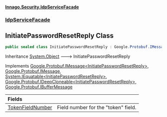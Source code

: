 #### [Innago\.Security\.IdpServiceFacade](../../index.md 'index')
### [IdpServiceFacade](../index.md 'IdpServiceFacade')

## InitiatePasswordResetReply Class

```csharp
public sealed class InitiatePasswordResetReply : Google.Protobuf.IMessage<IdpServiceFacade.InitiatePasswordResetReply>, Google.Protobuf.IMessage, System.IEquatable<IdpServiceFacade.InitiatePasswordResetReply>, Google.Protobuf.IDeepCloneable<IdpServiceFacade.InitiatePasswordResetReply>, Google.Protobuf.IBufferMessage
```

Inheritance [System\.Object](https://learn.microsoft.com/en-us/dotnet/api/system.object 'System\.Object') &#129106; InitiatePasswordResetReply

Implements [Google\.Protobuf\.IMessage&lt;](https://learn.microsoft.com/en-us/dotnet/api/google.protobuf.imessage-1 'Google\.Protobuf\.IMessage\`1')[InitiatePasswordResetReply](index.md 'IdpServiceFacade\.InitiatePasswordResetReply')[&gt;](https://learn.microsoft.com/en-us/dotnet/api/google.protobuf.imessage-1 'Google\.Protobuf\.IMessage\`1'), [Google\.Protobuf\.IMessage](https://learn.microsoft.com/en-us/dotnet/api/google.protobuf.imessage 'Google\.Protobuf\.IMessage'), [System\.IEquatable&lt;](https://learn.microsoft.com/en-us/dotnet/api/system.iequatable-1 'System\.IEquatable\`1')[InitiatePasswordResetReply](index.md 'IdpServiceFacade\.InitiatePasswordResetReply')[&gt;](https://learn.microsoft.com/en-us/dotnet/api/system.iequatable-1 'System\.IEquatable\`1'), [Google\.Protobuf\.IDeepCloneable&lt;](https://learn.microsoft.com/en-us/dotnet/api/google.protobuf.ideepcloneable-1 'Google\.Protobuf\.IDeepCloneable\`1')[InitiatePasswordResetReply](index.md 'IdpServiceFacade\.InitiatePasswordResetReply')[&gt;](https://learn.microsoft.com/en-us/dotnet/api/google.protobuf.ideepcloneable-1 'Google\.Protobuf\.IDeepCloneable\`1'), [Google\.Protobuf\.IBufferMessage](https://learn.microsoft.com/en-us/dotnet/api/google.protobuf.ibuffermessage 'Google\.Protobuf\.IBufferMessage')

| Fields | |
| :--- | :--- |
| [TokenFieldNumber](TokenFieldNumber.md 'IdpServiceFacade\.InitiatePasswordResetReply\.TokenFieldNumber') | Field number for the "token" field\. |
